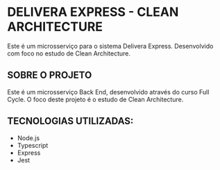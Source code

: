 # DELIVERA EXPRESS - CLEAN ARCHITECTURE

Este é um microsserviço para o sistema Delivera Express.
Desenvolvido com foco no estudo de Clean Architecture.

## SOBRE O PROJETO

Este é um microsserviço Back End, desenvolvido através do curso Full Cycle.
O foco deste projeto é o estudo de Clean Architecture.

## TECNOLOGIAS UTILIZADAS:

- Node.js
- Typescript
- Express
- Jest
